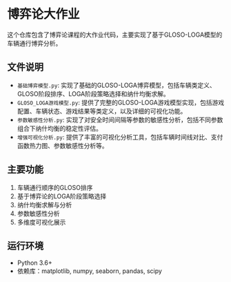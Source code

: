# 博弈论大作业

这个仓库包含了博弈论课程的大作业代码，主要实现了基于GLOSO-LOGA模型的车辆通行博弈分析。

## 文件说明

- `基础博弈模型.py`: 实现了基础的GLOSO-LOGA博弈模型，包括车辆类定义、GLOSO阶段排序、LOGA阶段策略选择和纳什均衡求解。
- `GLOSO_LOGA游戏模型.py`: 提供了完整的GLOSO-LOGA游戏模型实现，包括游戏配置、车辆状态、游戏结果等类定义，以及详细的可视化功能。
- `参数敏感性分析.py`: 实现了对安全时间间隔等参数的敏感性分析，包括不同参数组合下纳什均衡的稳定性评估。
- `增强可视化分析.py`: 提供了丰富的可视化分析工具，包括车辆时间线对比、支付函数热力图、参数敏感性分析等。

## 主要功能

1. 车辆通行顺序的GLOSO排序
2. 基于博弈论的LOGA阶段策略选择
3. 纳什均衡求解与分析
4. 参数敏感性分析
5. 多维度可视化展示

## 运行环境

- Python 3.6+
- 依赖库：matplotlib, numpy, seaborn, pandas, scipy